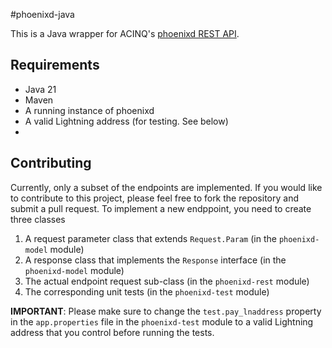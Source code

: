 #phoenixd-java

This is a Java wrapper for ACINQ's [phoenixd REST API](https://phoenix.acinq.co/server/api).

## Requirements
- Java 21
- Maven 
- A running instance of phoenixd
- A valid Lightning address (for testing. See below)
- 
## Contributing
Currently, only a subset of the endpoints are implemented. If you would like to contribute to this project, please feel free to fork the repository and submit a pull request.
To implement a new endppoint, you need to create three classes
1. A request parameter class that extends `Request.Param` (in the `phoenixd-model` module)
2. A response class that implements the `Response` interface (in the `phoenixd-model` module)
3. The actual endpoint request sub-class (in the `phoenixd-rest` module)
4. The corresponding unit tests (in the `phoenixd-test` module)

**IMPORTANT**: Please make sure to change the `test.pay_lnaddress` property in the `app.properties` file in the `phoenixd-test` module to a valid Lightning address that you control before running the tests.